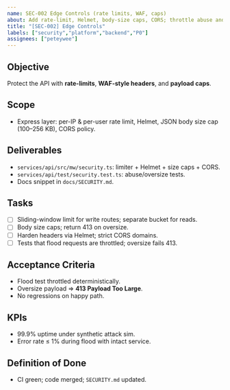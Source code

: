 ```yaml
---
name: SEC-002 Edge Controls (rate limits, WAF, caps)
about: Add rate-limit, Helmet, body-size caps, CORS; throttle abuse and reduce attack surface
title: "[SEC-002] Edge Controls"
labels: ["security","platform","backend","P0"]
assignees: ["peteywee"]
---
```


## Objective

Protect the API with **rate-limits**, **WAF-style headers**, and **payload caps**.

## Scope

- Express layer: per-IP & per-user rate limit, Helmet, JSON body size cap (100–256 KB), CORS policy.

## Deliverables

- `services/api/src/mw/security.ts`: limiter + Helmet + size caps + CORS.
- `services/api/test/security.test.ts`: abuse/oversize tests.
- Docs snippet in `docs/SECURITY.md`.

## Tasks

- [ ] Sliding-window limit for write routes; separate bucket for reads.
- [ ] Body size caps; return 413 on oversize.
- [ ] Harden headers via Helmet; strict CORS domains.
- [ ] Tests that flood requests are throttled; oversize fails 413.

## Acceptance Criteria

- Flood test throttled deterministically.
- Oversize payload ⇒ **413 Payload Too Large**.
- No regressions on happy path.

## KPIs

- 99.9% uptime under synthetic attack sim.
- Error rate ≤ 1% during flood with intact service.

## Definition of Done

- CI green; code merged; `SECURITY.md` updated.
